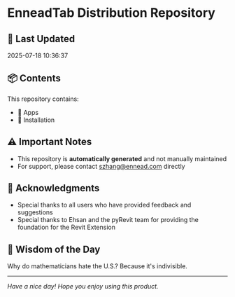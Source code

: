 # EnneadTab Distribution Repository

## 📅 Last Updated
2025-07-18 10:36:37



## 📦 Contents
This repository contains:
- 📂 Apps
- 📂 Installation

## ⚠️ Important Notes
- This repository is **automatically generated** and not manually maintained
- For support, please contact szhang@ennead.com directly

## 🙏 Acknowledgments
- Special thanks to all users who have provided feedback and suggestions
- Special thanks to Ehsan and the pyRevit team for providing the foundation for the Revit Extension

## 💭 Wisdom of the Day
Why do mathematicians hate the U.S.? Because it's indivisible.

---
*Have a nice day! Hope you enjoy using this product.*
